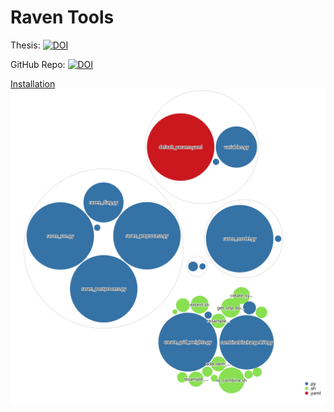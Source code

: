 # Raven Tools

Thesis: [![DOI](https://zenodo.org/badge/DOI/10.5281/zenodo.11611498.svg)](https://doi.org/10.5281/zenodo.11611498)

GitHub Repo: [![DOI](https://zenodo.org/badge/516344252.svg)](https://doi.org/10.5281/zenodo.17069851)




[Installation](installation.md)
![Visualization of the codebase](./diagram.svg)
